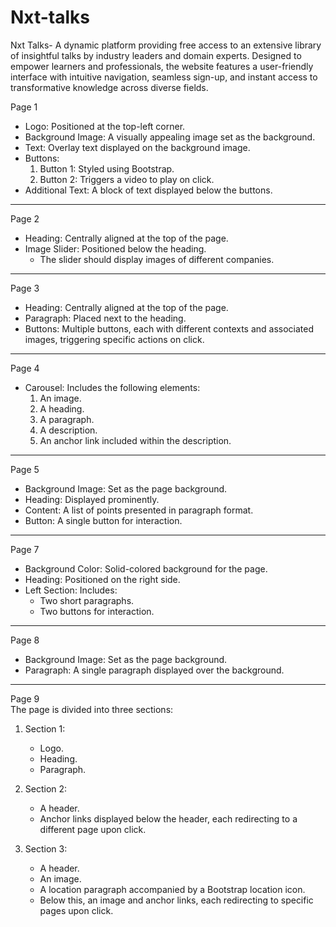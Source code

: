 # Nxt-talks
Nxt Talks- A dynamic platform providing free access to an extensive library of insightful talks by industry leaders and domain experts. Designed to empower learners and professionals, the website features a user-friendly interface with intuitive navigation, seamless sign-up, and instant access to transformative knowledge across diverse fields.




 Page 1  
- Logo: Positioned at the top-left corner.  
- Background Image: A visually appealing image set as the background.  
- Text: Overlay text displayed on the background image.  
- Buttons:  
  1. Button 1: Styled using Bootstrap.  
  2. Button 2: Triggers a video to play on click.  
- Additional Text: A block of text displayed below the buttons.  

---

 Page 2  
- Heading: Centrally aligned at the top of the page.  
- Image Slider: Positioned below the heading.  
  - The slider should display images of different companies.  

---

 Page 3  
- Heading: Centrally aligned at the top of the page.  
- Paragraph: Placed next to the heading.  
- Buttons: Multiple buttons, each with different contexts and associated images, triggering specific actions on click.  

---

 Page 4  
- Carousel: Includes the following elements:  
  1. An image.  
  2. A heading.  
  3. A paragraph.  
  4. A description.  
  5. An anchor link included within the description.  

---

 Page 5  
- Background Image: Set as the page background.  
- Heading: Displayed prominently.  
- Content: A list of points presented in paragraph format.  
- Button: A single button for interaction.  

---

 Page 7  
- Background Color: Solid-colored background for the page.  
- Heading: Positioned on the right side.  
- Left Section: Includes:  
  - Two short paragraphs.  
  - Two buttons for interaction.  

---

 Page 8  
- Background Image: Set as the page background.  
- Paragraph: A single paragraph displayed over the background.  

---

 Page 9  
The page is divided into three sections:  
1. Section 1:  
   - Logo.  
   - Heading.  
   - Paragraph.  

2. Section 2:  
   - A header.  
   - Anchor links displayed below the header, each redirecting to a different page upon click.  

3. Section 3:  
   - A header.  
   - An image.  
   - A location paragraph accompanied by a Bootstrap location icon.  
   - Below this, an image and anchor links, each redirecting to specific pages upon click.  


  
